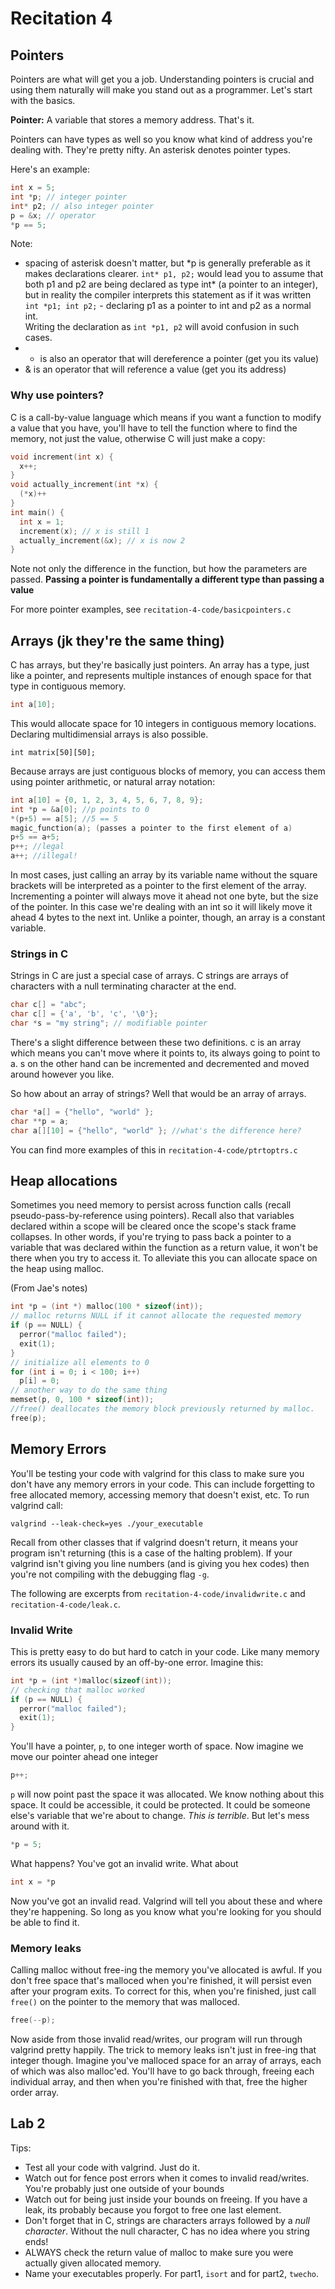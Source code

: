 # Recitation 4 #

## Pointers ##

Pointers are what will get you a job. Understanding pointers is crucial and
using them naturally will make you stand out as a programmer. Let's start with
the basics.

**Pointer:** A variable that stores a memory address. That's it.

Pointers can have types as well so you know what kind of address you're dealing
with. They're pretty nifty. An asterisk denotes pointer types.

Here's an example:
```c
int x = 5;
int *p; // integer pointer
int* p2; // also integer pointer
p = &x; // operator
*p == 5;
```

Note:
  - spacing of asterisk doesn't matter, but \*p is generally preferable as it 
makes declarations clearer.  `int* p1, p2;` would lead you to assume that both 
p1 and p2 are being declared as type int* (a pointer to an integer), but in 
reality the compiler interprets this statement as if it was written 
`int *p1; int p2;` - declaring p1 as a pointer to int and p2 as a normal int.  
Writing the declaration as `int *p1, p2` will avoid confusion in such cases.
  - * is also an operator that will dereference a pointer (get you its value)
  - & is an operator that will reference a value (get you its address)

### Why use pointers? ###

C is a call-by-value language which means if you want a function to modify a
value that you have, you'll have to tell the function where to find the memory,
not just the value, otherwise C will just make a copy:

```c
void increment(int x) {
  x++;
}
void actually_increment(int *x) {
  (*x)++
}
int main() {
  int x = 1;
  increment(x); // x is still 1
  actually_increment(&x); // x is now 2
}
```

Note not only the difference in the function, but how the parameters are passed.
**Passing a pointer is fundamentally a different type than passing a value**

For more pointer examples, see `recitation-4-code/basicpointers.c`

## Arrays (jk they're the same thing) ##

C has arrays, but they're basically just pointers. An array has a type, just
like a pointer, and represents multiple instances of enough space for that type
in contiguous memory.

```c
int a[10];
```

This would allocate space for 10 integers in contiguous memory locations.
Declaring multidimensial arrays is also possible.

    int matrix[50][50];

Because arrays are just contiguous blocks of memory, you can access them using
pointer arithmetic, or natural array notation:

```c
int a[10] = {0, 1, 2, 3, 4, 5, 6, 7, 8, 9};
int *p = &a[0]; //p points to 0
*(p+5) == a[5]; //5 == 5
magic_function(a); (passes a pointer to the first element of a)
p+5 == a+5;
p++; //legal
a++; //illegal!
```

In most cases, just calling an array by its variable name without the square
brackets will be interpreted as a pointer to the first element of the array. 
Incrementing a pointer will always move it ahead not one byte, but the size of
the pointer. In this case we're dealing with an int so it will likely move it
ahead 4 bytes to the next int. Unlike a pointer, though, an array is a constant
variable.

### Strings in C ###

Strings in C are just a special case of arrays. C strings are arrays of
characters with a null terminating character at the end.

```c
char c[] = "abc";
char c[] = {'a', 'b', 'c', '\0'};
char *s = "my string"; // modifiable pointer
```

There's a slight difference between these two definitions. c is an array which
means you can't move where it points to, its always going to point to a. s on
the other hand can be incremented and decremented and moved around however you
like.

So how about an array of strings? Well that would be an array of arrays.

```c
char *a[] = {"hello", "world" };
char **p = a;
char a[][10] = {"hello", "world" }; //what's the difference here?
```

You can find more examples of this in `recitation-4-code/ptrtoptrs.c`

## Heap allocations ##

Sometimes you need memory to persist across function calls (recall
pseudo-pass-by-reference using pointers). Recall also that variables declared
within a scope will be cleared once the scope's stack frame collapses. In other
words, if you're trying to pass back a pointer to a variable that was declared
within the function as a return value, it won't be there when you try to access
it. To alleviate this you can allocate space on the heap using malloc.

(From Jae's notes)
```c
int *p = (int *) malloc(100 * sizeof(int));
// malloc returns NULL if it cannot allocate the requested memory
if (p == NULL) {
  perror("malloc failed");
  exit(1); 
}
// initialize all elements to 0
for (int i = 0; i < 100; i++)
  p[i] = 0;
// another way to do the same thing
memset(p, 0, 100 * sizeof(int));
//free() deallocates the memory block previously returned by malloc.
free(p);
```

## Memory Errors ##

You'll be testing your code with valgrind for this class to make sure you don't
have any memory errors in your code. This can include forgetting to free
allocated memory, accessing memory that doesn't exist, etc. To run valgrind call:

    valgrind --leak-check=yes ./your_executable

Recall from other classes that if valgrind doesn't return, it means your program
isn't returning (this is a case of the halting problem). If your valgrind isn't
giving you line numbers (and is giving you hex codes) then you're not compiling
with the debugging flag `-g`.

The following are excerpts from `recitation-4-code/invalidwrite.c` and
`recitation-4-code/leak.c`.

### Invalid Write ###

This is pretty easy to do but hard to catch in your code. Like many memory
errors its usually caused by an off-by-one error. Imagine this:

```c
int *p = (int *)malloc(sizeof(int));
// checking that malloc worked
if (p == NULL) {
  perror("malloc failed");
  exit(1);
}
```

You'll have a pointer, `p`, to one integer worth of space. Now imagine we move
our pointer ahead one integer

```c
p++;
```

`p` will now point past the space it was allocated. We know nothing about this
space. It could be accessible, it could be protected. It could be someone else's
variable that we're about to change. *This is terrible*. But let's mess around
with it.

```c
*p = 5;
```

What happens? You've got an invalid write. What about

```c
int x = *p
```

Now you've got an invalid read. Valgrind will tell you about these and where
they're happening. So long as you know what you're looking for you should be
able to find it.

### Memory leaks ###

Calling malloc without free-ing the memory you've allocated is awful. If you
don't free space that's malloced when you're finished, it will persist even
after your program exits. To correct for this, when you're finished, just call
`free()` on the pointer to the memory that was malloced.

```c
free(--p);
```

Now aside from those invalid read/writes, our program will run through valgrind
pretty happily. The trick to memory leaks isn't just in free-ing that integer
though. Imagine you've malloced space for an array of arrays, each of which was
also malloc'ed. You'll have to go back through, freeing each individual array,
and then when you're finished with that, free the higher order array.

## Lab 2 ##

Tips:

  - Test all your code with valgrind. Just do it.
  - Watch out for fence post errors when it comes to invalid read/writes. You're
    probably just one outside of your bounds
  - Watch out for being just inside your bounds on freeing. If you have a leak,
    its probably because you forgot to free one last element.
  - Don't forget that in C, strings are characters arrays followed by a *null
    character*. Without the null character, C has no idea where you string ends!
  - ALWAYS check the return value of malloc to make sure you were actually given
    allocated memory.
  - Name your executables properly. For part1, `isort` and for part2, `twecho`.
